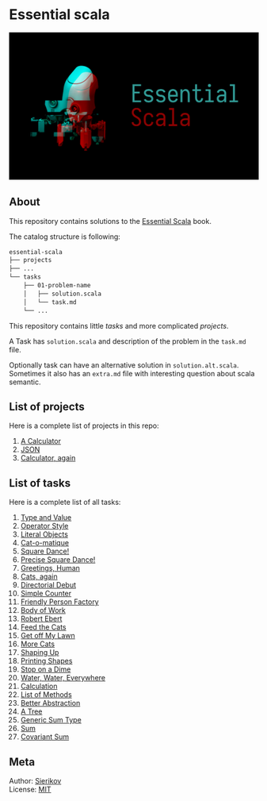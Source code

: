 # Essential scala

![poster](./public/essential-scala-poster.png)

## About

This repository contains solutions to the [Essential Scala](https://underscore.io/books/essential-scala/) book.

The catalog structure is following:

```bash
essential-scala
├── projects
├── ...
└── tasks
    ├── 01-problem-name
    │   ├── solution.scala
    │   └── task.md
    └── ...
```

This repository contains little *tasks* and more complicated
*projects*.

A Task has `solution.scala` and description of the problem in the
`task.md` file.

Optionally task can have an alternative solution in
`solution.alt.scala`. Sometimes it also has an `extra.md`
file with interesting question about scala semantic.

## List of projects

Here is a complete list of projects in this repo:

1. [A Calculator](./projects/1-a-calculator/task.md)
2. [JSON](./projects/2-json/task.md)
3. [Calculator, again](./projects/3-calculator-again/task.md)

## List of tasks

Here is a complete list of all tasks:

1. [Type and Value](./tasks/01-type-and-value/task.md)
2. [Operator Style](./tasks/02-operator-style/task.md)
3. [Literal Objects](./tasks/03-literal-objects/task.md)
4. [Cat-o-matique](./tasks/04-cat-o-matique/task.md)
5. [Square Dance!](./tasks/05-square-dance/task.md)
6. [Precise Square Dance!](./tasks/06-precise-square-dance/task.md)
7. [Greetings, Human](./tasks/07-greetings-human/task.md)
8. [Cats, again](./tasks/08-cats-again/task.md)
9. [Directorial Debut](./tasks/09-directorial-debut/task.md)
10. [Simple Counter](./tasks/10-simple-counter/task.md)
11. [Friendly Person Factory](./tasks/11-friendly-person-factory/task.md)
12. [Body of Work](./tasks/12-body-of-work/task.md)
13. [Robert Ebert](./tasks/13-robert-ebert/task.md)
14. [Feed the Cats](./tasks/14-feed-the-cats/task.md)
15. [Get off My Lawn](./tasks/15-get-off-my-lawn/task.md)
16. [More Cats](./tasks/16-more-cats/task.md)
17. [Shaping Up](./tasks/17-shaping-up/task.md)
18. [Printing Shapes](./tasks/18-printing-shapes/task.md)
19. [Stop on a Dime](./tasks/19-stop-on-a-dime/task.md)
20. [Water, Water, Everywhere](./tasks/20-water-water-everywhere/task.md)
21. [Calculation](./tasks/21-calculation/task.md)
22. [List of Methods](./tasks/22-list-of-methods/task.md)
23. [Better Abstraction](./tasks/23-better-abstraction/task.md)
24. [A Tree](./tasks/24-a-tree/task.md)
25. [Generic Sum Type](./tasks/25-generic-sum-type/task.md)
26. [Sum](./tasks/26-sum/task.md)
27. [Covariant Sum](./tasks/27-covariant-sum/task.md)

## Meta

Author: [Sierikov](https://github.com/sierikov)  
License: [MIT](LICENSE.md)
